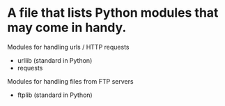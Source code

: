 # A file that lists Python modules that may come in handy.

Modules for handling urls / HTTP requests
- urllib (standard in Python)
- requests

Modules for handling files from FTP servers
- ftplib (standard in Python)